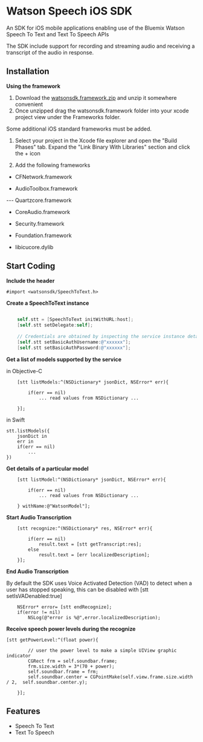 Watson Speech iOS SDK
=====================

An SDK for iOS mobile applications enabling use of the Bluemix Watson Speech To Text and Text To Speech APIs

The SDK include support for recording and streaming audio and receiving a transcript of the audio in response.

Installation
------------

**Using the framework**

1. Download the [watsonsdk.framework.zip](https://git.hursley.ibm.com/w3bluemix/WatsoniOSSpeechSDK/blob/master/watsonsdk.framework.zip) and unzip it somewhere convenient
2. Once unzipped drag the watsonsdk.framework folder into your xcode project view under the Frameworks folder.

Some additional iOS standard frameworks must be added.

1. Select your project in the Xcode file explorer and open the "Build Phases" tab. Expand the "Link Binary With Libraries" section and click the + icon

2. Add the following frameworks

- CFNetwork.framework

- AudioToolbox.framework

--- Quartzcore.framework

- CoreAudio.framework

- Security.framework

- Foundation.framework

- libicucore.dylib




Start Coding
--------------

**Include the header**

```
#import <watsonsdk/SpeechToText.h>
```

**Create a SpeechToText instance**
```objective-c
		
	self.stt = [SpeechToText initWithURL:host];
    [self.stt setDelegate:self];
    
	// Credentials are obtained by inspecting the service instance details in Bluemix
    [self.stt setBasicAuthUsername:@"xxxxxx"];
    [self.stt setBasicAuthPassword:@"xxxxxx"];
```

**Get a list of models supported by the service**

in Objective-C
```
	[stt listModels:^(NSDictionary* jsonDict, NSError* err){
        
        if(err == nil)
            ... read values from NSDictionary ...

    }];
```

in Swift
```
stt.listModels({
    jsonDict in
    err in
    if(err == nil)
    	...
})
```

**Get details of a particular model**
```
	[stt listModel:^(NSDictionary* jsonDict, NSError* err){
        
        if(err == nil)
            ... read values from NSDictionary ...
    
    } withName:@"WatsonModel"];
```

**Start Audio Transcription**
```
	[stt recognize:^(NSDictionary* res, NSError* err){
        
        if(err == nil)
            result.text = [stt getTranscript:res];
        else
            result.text = [err localizedDescription];
    }];

```

**End Audio Transcription**

By default the SDK uses Voice Activated Detection (VAD) to detect when a user has stopped speaking, this can be disabled with [stt setIsVADenabled:true]
```
	NSError* error= [stt endRecognize];
    if(error != nil)
        NSLog(@"error is %@",error.localizedDescription);

```


**Receive speech power levels during the recognize**

```
[stt getPowerLevel:^(float power){
        
		// user the power level to make a simple UIView graphic indicator 
        CGRect frm = self.soundbar.frame;
        frm.size.width = 3*(70 + power);
        self.soundbar.frame = frm;
        self.soundbar.center = CGPointMake(self.view.frame.size.width / 2, 	self.soundbar.center.y);
        
    }];
```

Features
--------

* Speech To Text
* Text To Speech
